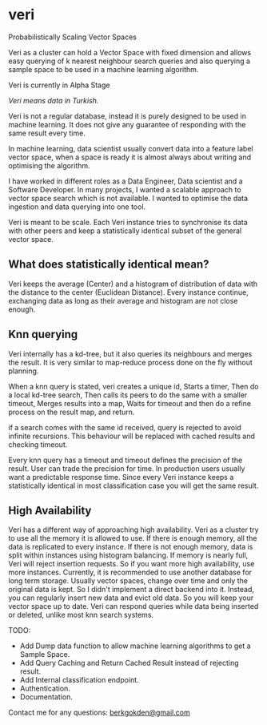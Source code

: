 # veri

Probabilistically Scaling Vector Spaces

Veri as a cluster can hold a Vector Space with fixed dimension and allows easy querying of k nearest neighbour search queries and also querying a sample space to be used in a machine learning algorithm.

Veri is currently in Alpha Stage

*Veri means data in Turkish.*

Veri is not a regular database, instead it is purely designed to be used in machine learning. It does not give any guarantee of responding with the same result every time.

In machine learning, data scientist usually convert data into a feature label vector space, when a space is ready it is almost always about writing and optimising the algorithm.

I have worked in different roles as a Data Engineer, Data scientist and a Software Developer. In many projects, I wanted a scalable approach to vector space search which is not available. I wanted to optimise the data ingestion and data querying into one tool.

Veri is meant to be scale. Each Veri instance tries to synchronise its data with other peers and keep a statistically identical subset of the general vector space.

## What does statistically identical mean?

Veri keeps the average (Center) and a histogram of distribution of data with the distance to the center (Euclidean Distance).
Every instance continue, exchanging data as long as their average and histogram are not close enough.

## Knn querying

Veri internally has a kd-tree, but it also queries its neighbours and merges the result. It is very similar to map-reduce process done on the fly without planning.

When a knn query is stated, veri creates a unique id,
Starts a timer,
Then do a local kd-tree search,
Then calls its peers to do the same with a smaller timeout,
Merges results into a map,
Waits for timeout and then do a refine process on the result map,
and return.

if a search comes with the same id received, query is rejected to avoid infinite recursions. This behaviour will be replaced with cached results and checking timeout.

Every knn query has a timeout and timeout defines the precision of the result. User can trade the precision for time. In production users usually want a predictable response time. Since every Veri instance keeps a statistically identical in most classification case you will get the same result.

## High Availability

Veri has a different way of approaching high availability.
Veri as a cluster try to use all the memory it is allowed to use.
If there is enough memory, all the data is replicated to every instance.
If there is not enough memory, data is split within instances using histogram balancing.
If memory is nearly full, Veri will reject insertion requests.
So if you want more high availability, use more instances.
Currently, it is recommended to use another database for long term storage. Usually vector spaces, change over time and only the original data is kept. So I didn't implement a direct backend into it. Instead, you can regularly insert new data and evict old data. So you will keep your vector space up to date. Veri can respond queries while data being inserted or deleted, unlike most knn search systems.

TODO:
- Add Dump data function to allow machine learning algorithms to get a Sample Space.
- Add Query Caching and Return Cached Result instead of rejecting result.
- Add Internal classification endpoint.
- Authentication.
- Documentation.

Contact me for any questions: berkgokden@gmail.com
